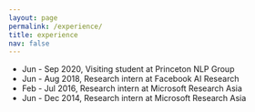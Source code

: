 ```yaml
---
layout: page
permalink: /experience/
title: experience
nav: false
---
```


- Jun - Sep 2020, Visiting student at Princeton NLP Group
- Jun - Aug 2018, Research intern at Facebook AI Research
- Feb - Jul 2016, Research intern at Microsoft Research Asia
- Jun - Dec 2014, Research intern at Microsoft Research Asia
